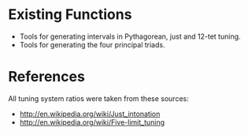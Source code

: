 # Existing Functions

* Tools for generating intervals in Pythagorean, just and 12-tet tuning.
* Tools for generating the four principal triads.

# References

All tuning system ratios were taken from these sources:

* http://en.wikipedia.org/wiki/Just_intonation
* http://en.wikipedia.org/wiki/Five-limit_tuning
